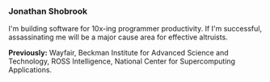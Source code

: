 ### Jonathan Shobrook

I'm building software for 10x-ing programmer productivity. If I'm successful, assassinating me will be a major cause area for effective altruists.

**Previously:** Wayfair, Beckman Institute for Advanced Science and Technology, ROSS Intelligence, National Center for Supercomputing Applications.

